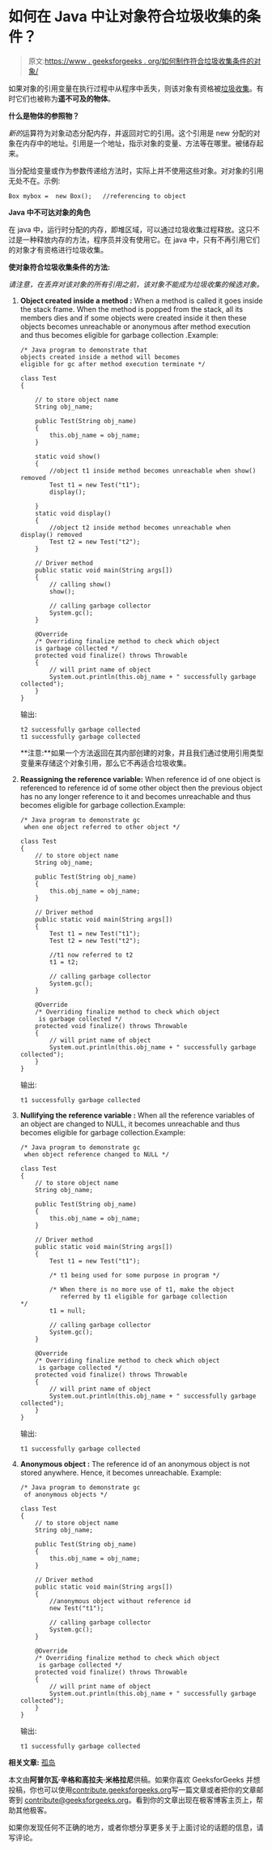 # 如何在 Java 中让对象符合垃圾收集的条件？

> 原文:[https://www . geeksforgeeks . org/如何制作符合垃圾收集条件的对象/](https://www.geeksforgeeks.org/how-to-make-object-eligible-for-garbage-collection/)

如果对象的引用变量在执行过程中从程序中丢失，则该对象有资格被[垃圾收集](https://www.geeksforgeeks.org/garbage-collection-java/)。有时它们也被称为**遥不可及的物体**。

**什么是物体的参照物？**

*新的*运算符为对象动态分配内存，并返回对它的引用。这个引用是 new 分配的对象在内存中的地址。引用是一个地址，指示对象的变量、方法等在哪里。被储存起来。

当分配给变量或作为参数传递给方法时，实际上并不使用这些对象。对对象的引用无处不在。示例:

```
Box mybox =  new Box();   //referencing to object

```

**Java 中不可达对象的角色**

在 java 中，运行时分配的内存，即堆区域，可以通过垃圾收集过程释放。这只不过是一种释放内存的方法，程序员并没有使用它。在 java 中，只有不再引用它们的对象才有资格进行垃圾收集。

**使对象符合垃圾收集条件的方法:**

*请注意，在丢弃对该对象的所有引用之前，该对象不能成为垃圾收集的候选对象。*

1.  **Object created inside a method :** When a method is called it goes inside the stack frame. When the method is popped from the stack, all its members dies and if some objects were created inside it then these objects becomes unreachable or anonymous after method execution and thus becomes eligible for garbage collection
    .Example:

    ```
    /* Java program to demonstrate that 
    objects created inside a method will becomes
    eligible for gc after method execution terminate */

    class Test
    {

        // to store object name
        String obj_name;

        public Test(String obj_name) 
        {
            this.obj_name = obj_name;
        }

        static void show()
        {
            //object t1 inside method becomes unreachable when show() removed
            Test t1 = new Test("t1"); 
            display();

        }
        static void display()
        {
            //object t2 inside method becomes unreachable when display() removed
            Test t2 = new Test("t2"); 
        }

        // Driver method
        public static void main(String args[])
        {
            // calling show()
            show();

            // calling garbage collector
            System.gc();
        }

        @Override
        /* Overriding finalize method to check which object
        is garbage collected */
        protected void finalize() throws Throwable 
        {
            // will print name of object
            System.out.println(this.obj_name + " successfully garbage collected");
        }
    }
    ```

    输出:

    ```
    t2 successfully garbage collected
    t1 successfully garbage collected

    ```

    **注意:**如果一个方法返回在其内部创建的对象，并且我们通过使用引用类型变量来存储这个对象引用，那么它不再适合垃圾收集。

2.  **Reassigning the reference variable:** When reference id of one object is referenced to reference id of some other object then the previous object has no any longer reference to it and becomes unreachable and thus becomes eligible for garbage collection.Example:

    ```
    /* Java program to demonstrate gc
     when one object referred to other object */

    class Test
    {
        // to store object name
        String obj_name;

        public Test(String obj_name) 
        {
            this.obj_name = obj_name;
        }

        // Driver method
        public static void main(String args[])
        {
            Test t1 = new Test("t1");
            Test t2 = new Test("t2");

            //t1 now referred to t2
            t1 = t2;

            // calling garbage collector
            System.gc();
        }

        @Override
        /* Overriding finalize method to check which object
         is garbage collected */
        protected void finalize() throws Throwable 
        {
            // will print name of object
            System.out.println(this.obj_name + " successfully garbage collected");
        }
    }
    ```

    输出:

    ```
    t1 successfully garbage collected

    ```

3.  **Nullifying the reference variable :** When all the reference variables of an object are changed to NULL, it becomes unreachable and thus becomes eligible for garbage collection.Example:

    ```
    /* Java program to demonstrate gc
     when object reference changed to NULL */

    class Test
    {
        // to store object name
        String obj_name;

        public Test(String obj_name) 
        {
            this.obj_name = obj_name;
        }

        // Driver method
        public static void main(String args[])
        {
            Test t1 = new Test("t1");

            /* t1 being used for some purpose in program */

            /* When there is no more use of t1, make the object
               referred by t1 eligible for garbage collection */        
            t1 = null;

            // calling garbage collector
            System.gc();
        }

        @Override
        /* Overriding finalize method to check which object
         is garbage collected */
        protected void finalize() throws Throwable 
        {
            // will print name of object
            System.out.println(this.obj_name + " successfully garbage collected");
        }
    }
    ```

    输出:

    ```
    t1 successfully garbage collected

    ```

4.  **Anonymous object :** The reference id of an anonymous object is not stored anywhere. Hence, it becomes unreachable.
    Example:

    ```
    /* Java program to demonstrate gc
     of anonymous objects */

    class Test
    {
        // to store object name
        String obj_name;

        public Test(String obj_name) 
        {
            this.obj_name = obj_name;
        }

        // Driver method
        public static void main(String args[])
        {
            //anonymous object without reference id
            new Test("t1"); 

            // calling garbage collector
            System.gc();
        }

        @Override
        /* Overriding finalize method to check which object
         is garbage collected */
        protected void finalize() throws Throwable 
        {
            // will print name of object
            System.out.println(this.obj_name + " successfully garbage collected");
        }
    }
    ```

    输出:

    ```
    t1 successfully garbage collected

    ```

**相关文章:** [孤岛](https://www.geeksforgeeks.org/island-of-isolation-in-java/)

本文由**阿普尔瓦·辛格和高拉夫·米格拉尼**供稿。如果你喜欢 GeeksforGeeks 并想投稿，你也可以使用[contribute.geeksforgeeks.org](http://www.contribute.geeksforgeeks.org)写一篇文章或者把你的文章邮寄到 contribute@geeksforgeeks.org。看到你的文章出现在极客博客主页上，帮助其他极客。

如果你发现任何不正确的地方，或者你想分享更多关于上面讨论的话题的信息，请写评论。